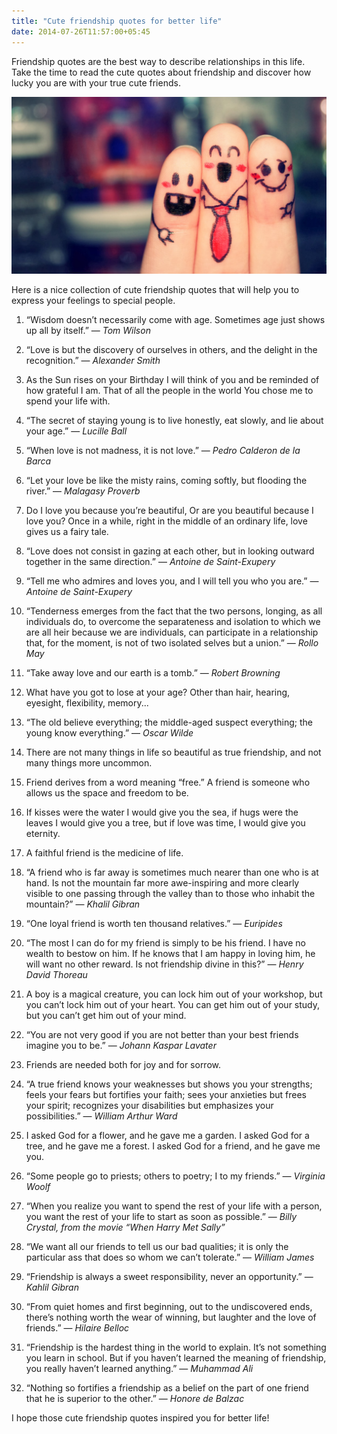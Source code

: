 ```yaml
---
title: "Cute friendship quotes for better life"
date: 2014-07-26T11:57:00+05:45
---
```


Friendship quotes are the best way to describe relationships in this life. Take the time to read the cute quotes about friendship and discover how lucky you are with your true cute friends.

![best-friend-forever](/uploads/20140108-best-friend-forever.jpg)

Here is a nice collection of cute friendship quotes that will help you to express your feelings to special people.

1. “Wisdom doesn’t necessarily come with age. Sometimes age just shows up all by itself.” — _Tom Wilson_

2. “Love is but the discovery of ourselves in others, and the delight in the recognition.” — _Alexander Smith_

3. As the Sun rises on your Birthday I will think of you and be reminded of how grateful I am. That of all the people in the world You chose me to spend your life with.

4. “The secret of staying young is to live honestly, eat slowly, and lie about your age.” — _Lucille Ball_

5. “When love is not madness, it is not love.” — _Pedro Calderon de la Barca_

6. “Let your love be like the misty rains, coming softly, but flooding the river.” — _Malagasy Proverb_

7. Do I love you because you’re beautiful, Or are you beautiful because I love you? Once in a while, right in the middle of an ordinary life, love gives us a fairy tale.

8. “Love does not consist in gazing at each other, but in looking outward together in the same direction.” — _Antoine de Saint-Exupery_

9. “Tell me who admires and loves you, and I will tell you who you are.” — _Antoine de Saint-Exupery_

10. “Tenderness emerges from the fact that the two persons, longing, as all individuals do, to overcome the separateness and isolation to which we are all heir because we are individuals, can participate in a relationship that, for the moment, is not of two isolated selves but a union.” — _Rollo May_

11. “Take away love and our earth is a tomb.” — _Robert Browning_

12. What have you got to lose at your age? Other than hair, hearing, eyesight, flexibility, memory...

13. “The old believe everything; the middle-aged suspect everything; the young know everything.” — _Oscar Wilde_

14. There are not many things in life so beautiful as true friendship, and not many things more uncommon.

15. Friend derives from a word meaning “free.” A friend is someone who allows us the space and freedom to be.

16. If kisses were the water I would give you the sea, if hugs were the leaves I would give you a tree, but if love was time, I would give you eternity.

17. A faithful friend is the medicine of life.

18. “A friend who is far away is sometimes much nearer than one who is at hand. Is not the mountain far more awe-inspiring and more clearly visible to one passing through the valley than to those who inhabit the mountain?” — _Khalil Gibran_

19. “One loyal friend is worth ten thousand relatives.” — _Euripides_

20. “The most I can do for my friend is simply to be his friend. I have no wealth to bestow on him. If he knows that I am happy in loving him, he will want no other reward. Is not friendship divine in this?” — _Henry David Thoreau_

21. A boy is a magical creature, you can lock him out of your workshop, but you can’t lock him out of your heart. You can get him out of your study, but you can’t get him out of your mind.

22. “You are not very good if you are not better than your best friends imagine you to be.” — _Johann Kaspar Lavater_

23. Friends are needed both for joy and for sorrow.

24. “A true friend knows your weaknesses but shows you your strengths; feels your fears but fortifies your faith; sees your anxieties but frees your spirit; recognizes your disabilities but emphasizes your possibilities.” — _William Arthur Ward_

25. I asked God for a flower, and he gave me a garden. I asked God for a tree, and he gave me a forest. I asked God for a friend, and he gave me you.

26. “Some people go to priests; others to poetry; I to my friends.” — _Virginia Woolf_

27. “When you realize you want to spend the rest of your life with a person, you want the rest of your life to start as soon as possible.” — _Billy Crystal, from the movie “When Harry Met Sally”_

28. “We want all our friends to tell us our bad qualities; it is only the particular ass that does so whom we can’t tolerate.” — _William James_

29. “Friendship is always a sweet responsibility, never an opportunity.” — _Kahlil Gibran_

30. “From quiet homes and first beginning, out to the undiscovered ends, there’s nothing worth the wear of winning, but laughter and the love of friends.” — _Hilaire Belloc_

31. “Friendship is the hardest thing in the world to explain. It’s not something you learn in school. But if you haven’t learned the meaning of friendship, you really haven’t learned anything.” — _Muhammad Ali_

32. “Nothing so fortifies a friendship as a belief on the part of one friend that he is superior to the other.” — _Honore de Balzac_

I hope those cute friendship quotes inspired you for better life!
